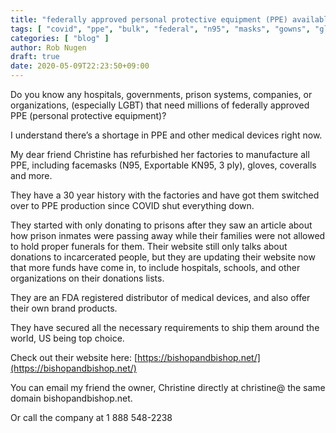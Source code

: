 ```yaml
---
title: "federally approved personal protective equipment (PPE) available in bulk"
tags: [ "covid", "ppe", "bulk", "federal", "n95", "masks", "gowns", "gloves" ]
categories: [ "blog" ]
author: Rob Nugen
draft: true
date: 2020-05-09T22:23:50+09:00
---
```


Do you know any hospitals, governments, prison systems, companies, or organizations, (especially LGBT) that need millions of federally approved PPE (personal protective equipment)?

I understand there’s a shortage in PPE and other medical devices right now.

My dear friend Christine has refurbished her factories to manufacture all PPE, including facemasks (N95, Exportable KN95, 3 ply), gloves, coveralls and more.

They have a 30 year history with the factories and have got them switched over to PPE production since COVID shut everything down.

They started with only donating to prisons after they saw an article about how prison inmates were passing away while their families were not allowed to hold proper funerals for them. Their website still only talks about donations to incarcerated people, but they are updating their website now that more funds have come in, to include hospitals, schools, and other organizations on their donations lists.

They are an FDA registered distributor of medical devices, and also offer their own brand products.

They have secured all the necessary requirements to ship them around the world, US being top choice.

Check out their website here: [https://bishopandbishop.net/](https://bishopandbishop.net/)

You can email my friend the owner, Christine directly at christine@
the same domain bishopandbishop.net.

Or call the company at 1 <span eight>8<span eight>8<span eight>8</span> 5</span>48-22</span>38
